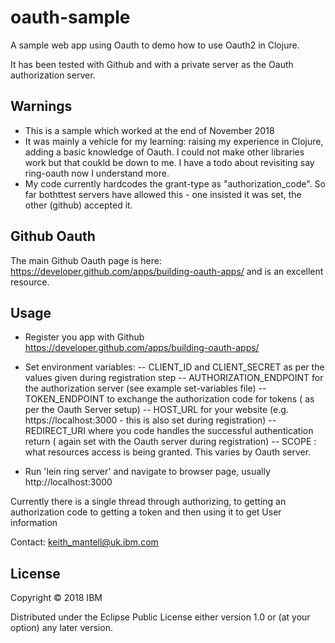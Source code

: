 # oauth-sample

A sample web app using Oauth to demo how to use Oauth2 in Clojure.

It has been tested with Github and with a private server as the Oauth
authorization server.

## Warnings
- This is a sample which worked at the end of November 2018
- It was mainly a vehicle for my learning:  raising my experience in
  Clojure, adding a basic knowledge of Oauth.  I could not make other
  libraries work but that coukld be down to me.  I have a todo about
  revisiting say ring-oauth now I understand more.
- My code currently hardcodes the grant-type as "authorization_code".
  So far bothttest servers have allowed this - one insisted it was
  set, the other (github) accepted it.


## Github Oauth

 The main Github Oauth page is here:
 https://developer.github.com/apps/building-oauth-apps/
 and is an excellent resource.

## Usage

- Register you app with Github https://developer.github.com/apps/building-oauth-apps/
- Set environment variables:
 -- CLIENT_ID and  CLIENT_SECRET as per the values given during
 registration step
 -- AUTHORIZATION_ENDPOINT for the authorization server (see example
 set-variables file)
 -- TOKEN_ENDPOINT to exchange the authorization code for tokens ( as
 per the Oauth Server setup)
 -- HOST_URL for your website (e.g. https://localhost:3000 - this is
 also set during registration)
 -- REDIRECT_URI where you code handles the successful authentication
 return ( again set with the Oauth server during registration)
 -- SCOPE : what resources access is being granted.  This varies by
 Oauth server.

- Run 'lein ring server' and navigate to browser page, usually http://localhost:3000

Currently there is a single thread through authorizing, to getting
an authorization code to getting a token and then using it to get User information

Contact: keith_mantell@uk.ibm.com

## License

Copyright © 2018 IBM

Distributed under the Eclipse Public License either version 1.0 or (at
your option) any later version.
